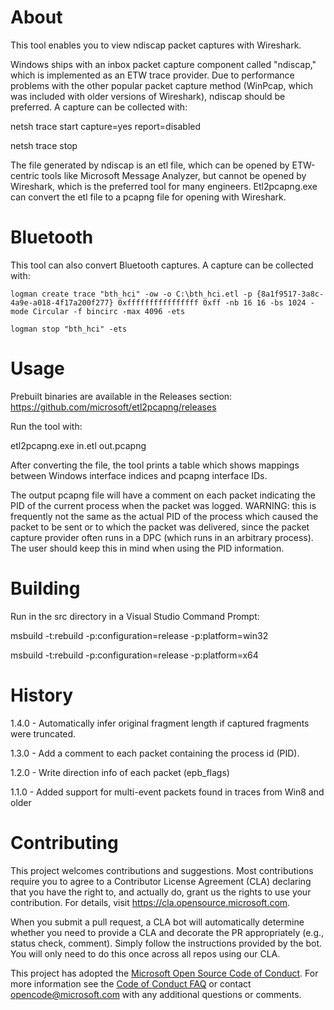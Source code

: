 
# About

This tool enables you to view ndiscap packet captures with Wireshark.

Windows ships with an inbox packet capture component called "ndiscap," which is implemented
as an ETW trace provider. Due to performance problems with the other popular packet capture
method (WinPcap, which was included with older versions of Wireshark), ndiscap should be
preferred. A capture can be collected with:

netsh trace start capture=yes report=disabled

netsh trace stop

The file generated by ndiscap is an etl file, which can be opened by ETW-centric tools
like Microsoft Message Analyzer, but cannot be opened by Wireshark, which is the preferred
tool for many engineers. Etl2pcapng.exe can convert the etl file to a pcapng file for
opening with Wireshark.

# Bluetooth

This tool can also convert Bluetooth captures. A capture can be collected with:

    logman create trace "bth_hci" -ow -o C:\bth_hci.etl -p {8a1f9517-3a8c-4a9e-a018-4f17a200f277} 0xffffffffffffffff 0xff -nb 16 16 -bs 1024 -mode Circular -f bincirc -max 4096 -ets

    logman stop "bth_hci" -ets

# Usage

Prebuilt binaries are available in the Releases section: https://github.com/microsoft/etl2pcapng/releases

Run the tool with:

etl2pcapng.exe in.etl out.pcapng

After converting the file, the tool prints a table which shows mappings between Windows
interface indices and pcapng interface IDs.

The output pcapng file will have a comment on each packet indicating the PID
of the current process when the packet was logged. WARNING: this is frequently
not the same as the actual PID of the process which caused the packet to be
sent or to which the packet was delivered, since the packet capture provider
often runs in a DPC (which runs in an arbitrary process). The user should keep
this in mind when using the PID information.

# Building

Run in the src directory in a Visual Studio Command Prompt:

msbuild -t:rebuild -p:configuration=release -p:platform=win32

msbuild -t:rebuild -p:configuration=release -p:platform=x64

# History

1.4.0 - Automatically infer original fragment length if captured fragments were truncated.

1.3.0 - Add a comment to each packet containing the process id (PID).

1.2.0 - Write direction info of each packet (epb_flags)

1.1.0 - Added support for multi-event packets found in traces from Win8 and older

# Contributing

This project welcomes contributions and suggestions.  Most contributions require you to agree to a
Contributor License Agreement (CLA) declaring that you have the right to, and actually do, grant us
the rights to use your contribution. For details, visit https://cla.opensource.microsoft.com.

When you submit a pull request, a CLA bot will automatically determine whether you need to provide
a CLA and decorate the PR appropriately (e.g., status check, comment). Simply follow the instructions
provided by the bot. You will only need to do this once across all repos using our CLA.

This project has adopted the [Microsoft Open Source Code of Conduct](https://opensource.microsoft.com/codeofconduct/).
For more information see the [Code of Conduct FAQ](https://opensource.microsoft.com/codeofconduct/faq/) or
contact [opencode@microsoft.com](mailto:opencode@microsoft.com) with any additional questions or comments.
